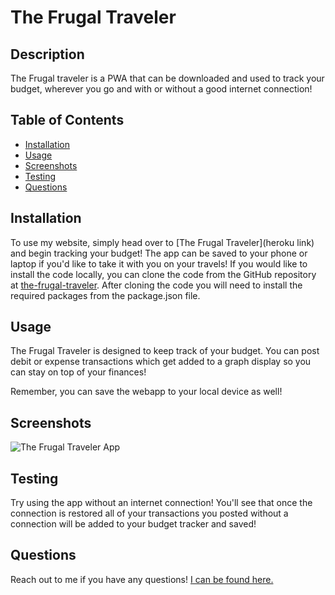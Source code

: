 # **The Frugal Traveler**

## **Description**
The Frugal traveler is a PWA that can be downloaded and used to track your budget, wherever you go and with or without a good internet connection!

## **Table of Contents**

- [Installation](#installation)
- [Usage](#usage)
- [Screenshots](#screenshots)
- [Testing](#testing)
- [Questions](#questions)

## **Installation**

To use my website, simply head over to [The Frugal Traveler](heroku link) and begin tracking your budget!  The app can be saved to your phone or laptop if you'd like to take it with you on your travels!  If you would like to install the code locally, you can clone the code from the GitHub repository at [the-frugal-traveler](https://github.com/wbruns/the-frugal-traveler).  After cloning the code you will need to install the required packages from the package.json file.

## **Usage**

The Frugal Traveler is designed to keep track of your budget.  You can post debit or expense transactions which get added to a graph display so you can stay on top of your finances!

Remember, you can save the webapp to your local device as well!

## **Screenshots**

![The Frugal Traveler App](../public/assets/frugal-traveler.png)

## **Testing**

Try using the app without an internet connection!  You'll see that once the connection is restored all of your transactions you posted without a connection will be added to your budget tracker and saved!

## **Questions**

Reach out to me if you have any questions!  [I can be found here.](https://github.com/wbruns)
